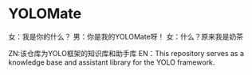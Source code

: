 # YOLOMate
女：我是你的什么？ 
男：你是我的YOLOMate呀！
女：什么？原来我是奶茶

ZN:该仓库为YOLO框架的知识库和助手库 
EN：This repository serves as a knowledge base and assistant library for the YOLO framework.
